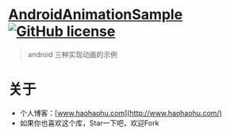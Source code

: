 # [AndroidAnimationSample](https://github.com/ronghao/AndroidAnimationSample)  [![GitHub license](https://img.shields.io/badge/license-Apache%202-blue.svg)](https://raw.githubusercontent.com/ronghao/CacheManage/master/LICENSE)

> android 三种实现动画的示例

# 关于
+ 个人博客：[www.haohaohu.com](http://www.haohaohu.com/)
+ 如果你也喜欢这个库，Star一下吧，欢迎Fork